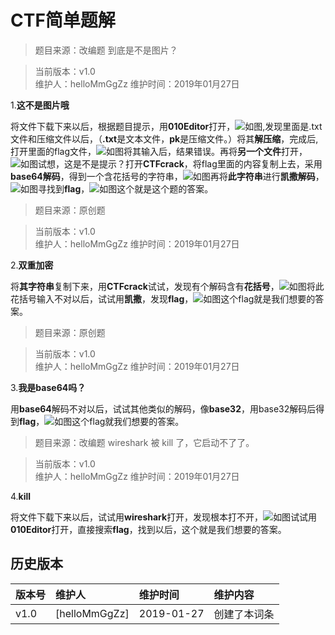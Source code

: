 # CTF简单题解


>题目来源：改编题 到底是不是图片？  


>当前版本：v1.0  
>维护人：helloMmGgZz
>维护时间：2019年01月27日  

1.**这不是图片哦**

将文件下载下来以后，根据题目提示，用**010Editor**打开，![如图](/wiki/image/ctfimg/tupian/6.png),发现里面是.txt文件和压缩文件以后，（**.txt**是文本文件，**pk**是压缩文件。）将其**解压缩**，完成后,打开里面的flag文件，![如图](/wiki/image/ctfimg/tupian/2.png)将其输入后，结果错误。再将**另一个文件**打开，![如图](/wiki/image/ctfimg/tupian/3.png)试想，这是不是提示？打开**CTFcrack**，将flag里面的内容复制上去，采用**base64解码**，得到一个含花括号的字符串，![如图](/wiki/image/ctfimg/tupian/4.png)再将**此字符串**进行**凯撒解码**，![如图](/wiki/image/ctfimg/tupian/5.png)寻找到**flag**，![如图](/wiki/image/ctfimg/tupian/1.png)这个就是这个题的答案。

>题目来源：原创题


>当前版本：v1.0  
>维护人：helloMmGgZz
>维护时间：2019年01月27日  



2.**双重加密**

将**其字符串**复制下来，用**CTFcrack**试试，发现有个解码含有**花括号**，![如图](/wiki/image/ctfimg/tupian/7.png)将此花括号输入不对以后，试试用**凯撒**，发现**flag**，![如图](/wiki/image/ctfimg/tupian/8.png)这个flag就是我们想要的答案。

>题目来源：原创题


>当前版本：v1.0  
>维护人：helloMmGgZz
>维护时间：2019年01月27日



3.**我是base64吗？**

用**base64**解码不对以后，试试其他类似的解码，像**base32**，用base32解码后得到**flag**，![如图](/wiki/image/ctfimg/tupian/9.png)这个flag就我们想要的答案。

>题目来源：改编题 wireshark 被 kill 了，它启动不了了。


>当前版本：v1.0  
>维护人：helloMmGgZz
>维护时间：2019年01月27日



4.**kill**

将文件下载下来以后，试试用**wireshark**打开，发现根本打不开，![如图](/wiki/image/ctfimg/tupian/10.png)试试用**010Editor**打开，直接搜索**flag**，找到以后，这个就是我们想要的答案。



## 历史版本

| 版本号 | 维护人 |维护时间 |维护内容|
| :- | :- | :-| :- |
| v1.0 | [helloMmGgZz] |2019-01-27|创建了本词条|
